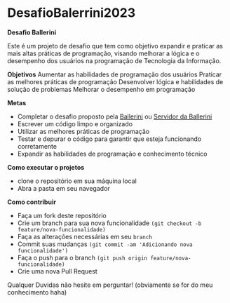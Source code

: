 # DesafioBalerrini2023


**Desafio Ballerini**


Este é um projeto de desafio que tem como objetivo expandir e praticar as mais altas práticas de programação, visando melhorar a lógica e o desempenho dos usuários na programação de Tecnologia da Informação.

**Objetivos**
Aumentar as habilidades de programação dos usuários
Praticar as melhores práticas de programação
Desenvolver lógica e habilidades de solução de problemas
Melhorar o desempenho em programação

**Metas**
* Completar o desafio proposto pela [Ballerini](https://discord.gg/ballerini) ou [Servidor da Ballerini](https://discord.gg/ballerini)
* Escrever um código limpo e organizado
* Utilizar as melhores práticas de programação
* Testar e depurar o código para garantir que esteja funcionando corretamente
* Expandir as habilidades de programação e conhecimento técnico

**Como executar o projetos**
* clone o repositório em sua máquina local
* Abra a pasta em seu navegador

**Como contribuir**
* Faça um fork deste repositório
* Crie um branch para sua nova funcionalidade `(git checkout -b feature/nova-funcionalidade)`
* Faça as alterações necessárias em seu `branch`
* Commit suas mudanças `(git commit -am 'Adicionando nova funcionalidade')`
* Faça o push para o branch `(git push origin feature/nova-funcionalidade)`
* Crie uma nova Pull Request

Qualquer Duvidas não hesite em perguntar! (obviamente se for do meu conhecimento haha)
